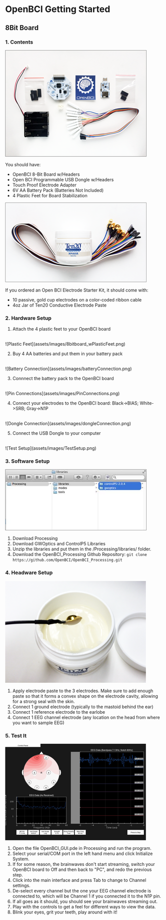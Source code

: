 # OpenBCI Getting Started

## 8Bit Board

### 1. Contents

  ![OpenBCI Contents](assets/images/Contents8bit.png)

You should have:

 * OpenBCI 8-Bit Board w/Headers
 * Open BCI Programmable USB Dongle w/Headers
 * Touch Proof Electrode Adapter
 * 6V AA Battery Pack (Batteries Not Included)
 * 4 Plastic Feet for Board Stabilization

![Electrode Starter Kit](assets/images/electrodeStarterKit.png)

If you ordered an Open BCI Electrode Starter Kit, it should come with:

 * 10 passive, gold cup electrodes on a color-coded ribbon cable
 * 4oz Jar of Ten20 Conductive Electrode Paste


### 2. Hardware Setup

1. Attach the 4 plastic feet to your OpenBCI board
<br>
![Plastic Feet](assets/images/8bitboard_wPlasticFeet.png)

2. Buy 4 AA batteries and put them in your battery pack
<br>
![Battery Connection](assets/images/batteryConnection.png)

3. Connnect the battery pack to the OpenBCI board
<br>
![Pin Connections](assets/images/PinConnections.png)

4. Connect your electrodes to the OpenBCI board: Black->BIAS; White->SRB; Gray->N1P
<br>
![Dongle Connection](assets/images/dongleConnection.png)

5. Connect the USB Dongle to your computer
<br>
![Test Setup](assets/images/TestSetup.png)


### 3. Software Setup
![Processing Libaries](assets/images/processing_libraries.png)

1. Download Processing
2. Download GWOptics and ControlP5 Libraries
3. Unzip the libraries and put them in the /Processing/libraries/ folder.
4. Download the OpenBCI_Processing Github Repository:
`git clone https://github.com/OpenBCI/OpenBCI_Processing.git`

### 4. Headware Setup
![Electrode Paste](assets/images/electrodePaste.png)

1. Apply electrode paste to the 3 electrodes. Make sure to add enough paste so that it forms a convex shape on the electrode cavity, allowing for a strong seal with the skin.
2. Connect 1 ground electrode (typically to the mastoid behind the ear)
3. Connect 1 reference electrode to the earlobe
4. Connect 1 EEG channel electrode (any location on the head from where you want to sample EEG)

### 5. Test It
![Testing](assets/images/testing_screenshot.png)

1. Open the file OpenBCI_GUI.pde in Processing and run the program.
2. Select your serial/COM port in the left hand menu and click Initialize System.
3. If for some reason, the brainwaves don't start streaming, switch your OpenBCI board to Off and then back to "PC", and redo the previous step.
4. Click into the main interface and press Tab to change to Channel settings.
5. De-select every channel but the one your EEG channel electrode is connected to, which will be Channel 1 if you connected it to the N1P pin.
6. If all goes as it should, you should see your brainwaves streaming out.
7. Play with the controls to get a feel for different ways to view the data.
8. Blink your eyes, grit your teeth, play around with it!

